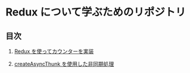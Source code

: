 # Redux について学ぶためのリポジトリ

## 目次

1. [Redux を使ってカウンターを実装](https://github.com/sae-github/redux-resson/tree/master/counter)

2. [createAsyncThunk を使用した非同期処理](https://github.com/sae-github/redux-resson/tree/master/createAsyncThunk)
